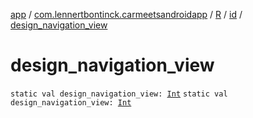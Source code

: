 [app](../../../index.md) / [com.lennertbontinck.carmeetsandroidapp](../../index.md) / [R](../index.md) / [id](index.md) / [design_navigation_view](./design_navigation_view.md)

# design_navigation_view

`static val design_navigation_view: `[`Int`](https://kotlinlang.org/api/latest/jvm/stdlib/kotlin/-int/index.html)
`static val design_navigation_view: `[`Int`](https://kotlinlang.org/api/latest/jvm/stdlib/kotlin/-int/index.html)